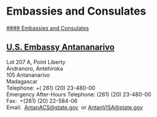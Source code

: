 # Embassies and Consulates

[#### Embassies and Consulates](javascript:void(0); "Embassies and Consulates")

## [U.S. Embassy Antananarivo](https://mg.usembassy.gov)

Lot 207 A, Point Liberty  
Andranoro, Antehiroka  
105 Antananarivo  
Madagascar  
Telephone: +( 261) (20) 23-480-00  
Emergency After-Hours Telephone: (261) (20) 23-480-00  
Fax:  +(261) (20) 22-584-06  
Email:  [AntanACS@state.gov](mailto:AntanACS@state.gov)  or [AntanVISA@state.gov](mailto:AntanVISA@state.gov)